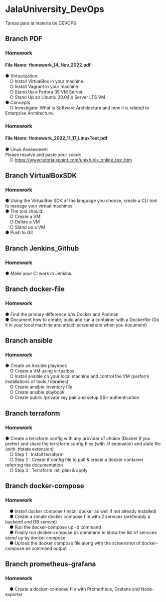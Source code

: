# JalaUniversity_DevOps

Tareas para la materia de DEVOPS

## Branch PDF

### Homework

#### File Name: Homework_14_Nov_2022.pdf

● Virtualization  
 &emsp;○ Install VirtualBox in your machine.  
 &emsp;○ Install Vagrant in your machine.  
 &emsp;○ Stand Up a Fedora 35 VM Server.  
 &emsp;○ Stand Up an Ubuntu 20.04.x Server LTS VM.  
 ● Concepts  
 &emsp;○ Investigate: What is Software Architecture and how it is related to Enterprise Architecture.

### Homework

#### File Name: Homework_2022_11_17_LinuxTest.pdf

● Linux Assessment  
 Please resolve and paste your score:  
 &emsp;○ https://www.tutorialspoint.com/unix/unix_online_test.htm

## Branch VirtualBoxSDK

### Homework

● Using the VirtualBox SDK of the language you choose, create a CLI tool to
manage your virtual machines  
 ● The tool should  
 &emsp;○ Create a VM  
 &emsp;○ Delete a VM  
 &emsp;○ Stand up a VM  
 ● Push to Git

## Branch Jenkins_Github

### Homework

● Make your CI work in Jenkins.

## Branch docker-file

### Homework

● Find the primary difference b/w Docker and Podman  
 ● Document how to create, build and run a container with a Dockerfile (Do it
in your local machine and attach screenshots when you document)

## Branch ansible

### Homework

● Create an Ansible playbook  
 &emsp;○ Create a VM using virtualbox  
 &emsp;○ Install ansible on your local machine and control the VM (perform installations of tools / libraries)  
 &emsp;○ Create ansible inventory file  
 &emsp;○ Create ansible playbook  
 &emsp;○ Create public /private key pair and setup SSH authentication  
 
## Branch terraform

### Homework

● Create a terraform config with any provider of choice (Docker if you prefer) and share the terraform config files (with .tf extension) and state file (with .tfstate extension)  
&emsp;○ Step 1 : Install terraform  
&emsp;○ Step 2 : Create tf config file to pull & create a docker container referring the documentation  
&emsp;○ Step 3 : Terraform init, plan & apply  

## Branch docker-compose

### Homework

&emsp;● Install docker compose (Install docker as well if not already installed)  
&emsp;● Create a simple docker compose file with 2 services (preferably a backend and DB service)  
&emsp;● Run the docker-compose up -d command  
&emsp;● Finally run docker-compose ps command to show the list of services stood up by docker compose  
&emsp;● Upload the docker compose file along with the screenshot of docker-compose ps command output

## Branch prometheus-grafana

### Homework

&emsp;● Create a docker-compose file with Prometheus, Grafana and Node-exporter
